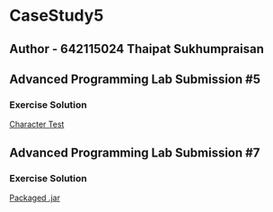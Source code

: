 # CaseStudy5

## Author - 642115024 Thaipat Sukhumpraisan

## Advanced Programming Lab Submission #5

### Exercise Solution
[Character Test](https://github.com/BlessedPretzel/CaseStudy5/blob/master/src/test/java/se233/chapter5/CharacterTest.java)

## Advanced Programming Lab Submission #7

### Exercise Solution
[Packaged .jar](https://github.com/BlessedPretzel/CaseStudy5/blob/master/target/CaseStudy5-1.0-SNAPSHOT.jar)
